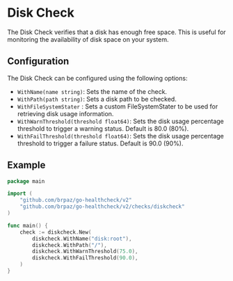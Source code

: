 # Disk Check

The Disk Check verifies that a disk has enough free space. This is useful for monitoring the availability of disk space on your system.

## Configuration

The Disk Check can be configured using the following options:

- `WithName(name string)`: Sets the name of the check.
- `WithPath(path string)`: Sets a disk path to be checked.
- `WithFileSystemStater` : Sets a custom FileSystemStater to be used for retrieving disk usage information.
- `WithWarnThreshold(threshold float64)`: Sets the disk usage percentage threshold to trigger a warning status. Default is 80.0 (80%).
- `WithFailThreshold(threshold float64)`: Sets the disk usage percentage threshold to trigger a failure status. Default is 90.0 (90%).


## Example

```go
package main

import (
    "github.com/brpaz/go-healthcheck/v2"
    "github.com/brpaz/go-healthcheck/v2/checks/diskcheck"
)

func main() {
    check := diskcheck.New(
        diskcheck.WithName("disk:root"),
        diskcheck.WithPath("/"),
        diskcheck.WithWarnThreshold(75.0),
        diskcheck.WithFailThreshold(90.0),
    )
}
```
